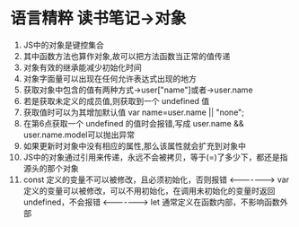 # 语言精粹 读书笔记->对象
1. JS中的对象是键控集合
2. 其中函数方法也算作对象,故可以把方法函数当正常的值传递
3. 对象有效的继承能减少初始化时间
4. 对象字面量可以出现在任何允许表达式出现的地方
5. 获取对象中包含的值有两种方式->user["name"]或者->user.name
6. 若是获取未定义的成员值,则获取到一个 undefined 值
7. 获取值时可以为其增加默认值 var name=user.name || "none";
8. 在第6点获取一个 undefined 的值时会报错,写成
    user.name && user.name.model可以抛出异常
9. 如果更新时对象中没有相应的属性,那么该属性就会扩充到对象中
10. JS中的对象通过引用来传递，永远不会被拷贝，等于(=)了多少下，都还是指源头的那个对象
11. const 定义的变量不可以被修改，且必须初始化，否则报错
    <-------> var 定义的变量可以被修改，可以不用初始化，在调用未初始化的变量时返回undefined，不会报错
    <-------> let 通常定义在函数内部，不影响函数外部
